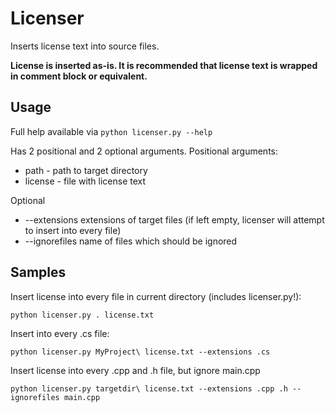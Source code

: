 # Licenser
Inserts license text into source files.

**License is inserted as-is. It is recommended that license text is wrapped in comment block or equivalent.**

## Usage
Full help available via ```python licenser.py --help```

Has 2 positional and 2 optional arguments.
Positional arguments:

* path - path to target directory
* license - file with license text

Optional
* --extensions extensions of target files (if left empty, licenser will attempt to insert into every file)
* --ignorefiles name of files which should be ignored


## Samples
Insert license into every file in current directory (includes licenser.py!):

```python licenser.py . license.txt```


Insert into every .cs file:

```python licenser.py MyProject\ license.txt --extensions .cs```


Insert license into every .cpp and .h file, but ignore main.cpp

```python licenser.py targetdir\ license.txt --extensions .cpp .h --ignorefiles main.cpp```
